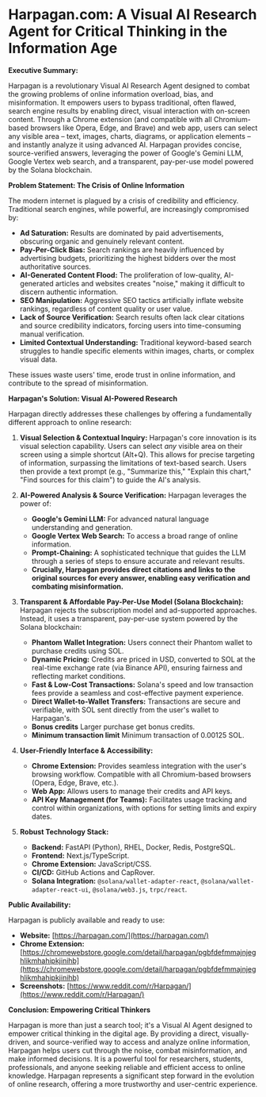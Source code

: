 # Harpagan.com: A Visual AI Research Agent for Critical Thinking in the Information Age

**Executive Summary:**

Harpagan is a revolutionary Visual AI Research Agent designed to combat the growing problems of online information overload, bias, and misinformation.  It empowers users to bypass traditional, often flawed, search engine results by enabling direct, visual interaction with on-screen content.  Through a Chrome extension (and compatible with all Chromium-based browsers like Opera, Edge, and Brave) and web app, users can select any visible area – text, images, charts, diagrams, or application elements – and instantly analyze it using advanced AI.  Harpagan provides concise, source-verified answers, leveraging the power of Google's Gemini LLM, Google Vertex web search, and a transparent, pay-per-use model powered by the Solana blockchain.

**Problem Statement: The Crisis of Online Information**

The modern internet is plagued by a crisis of credibility and efficiency.  Traditional search engines, while powerful, are increasingly compromised by:

*   **Ad Saturation:**  Results are dominated by paid advertisements, obscuring organic and genuinely relevant content.
*   **Pay-Per-Click Bias:**  Search rankings are heavily influenced by advertising budgets, prioritizing the highest bidders over the most authoritative sources.
*   **AI-Generated Content Flood:**  The proliferation of low-quality, AI-generated articles and websites creates "noise," making it difficult to discern authentic information.
*   **SEO Manipulation:**  Aggressive SEO tactics artificially inflate website rankings, regardless of content quality or user value.
*   **Lack of Source Verification:**  Search results often lack clear citations and source credibility indicators, forcing users into time-consuming manual verification.
*  **Limited Contextual Understanding:** Traditional keyword-based search struggles to handle specific elements within images, charts, or complex visual data.

These issues waste users' time, erode trust in online information, and contribute to the spread of misinformation.

**Harpagan's Solution: Visual AI-Powered Research**

Harpagan directly addresses these challenges by offering a fundamentally different approach to online research:

1.  **Visual Selection & Contextual Inquiry:** Harpagan's core innovation is its visual selection capability.  Users can select *any* visible area on their screen using a simple shortcut (Alt+Q).  This allows for precise targeting of information, surpassing the limitations of text-based search.  Users then provide a text prompt (e.g., "Summarize this," "Explain this chart," "Find sources for this claim") to guide the AI's analysis.

2.  **AI-Powered Analysis & Source Verification:** Harpagan leverages the power of:
    *   **Google's Gemini LLM:**  For advanced natural language understanding and generation.
    *   **Google Vertex Web Search:**  To access a broad range of online information.
    *   **Prompt-Chaining:**  A sophisticated technique that guides the LLM through a series of steps to ensure accurate and relevant results.
    *   **Crucially, Harpagan provides direct citations and links to the original sources for every answer, enabling easy verification and combating misinformation.**

3.  **Transparent & Affordable Pay-Per-Use Model (Solana Blockchain):**  Harpagan rejects the subscription model and ad-supported approaches.  Instead, it uses a transparent, pay-per-use system powered by the Solana blockchain:
    *   **Phantom Wallet Integration:**  Users connect their Phantom wallet to purchase credits using SOL.
    *   **Dynamic Pricing:**  Credits are priced in USD, converted to SOL at the real-time exchange rate (via Binance API), ensuring fairness and reflecting market conditions.
    *   **Fast & Low-Cost Transactions:**  Solana's speed and low transaction fees provide a seamless and cost-effective payment experience.
    *   **Direct Wallet-to-Wallet Transfers:** Transactions are secure and verifiable, with SOL sent directly from the user's wallet to Harpagan's.
    * **Bonus credits** Larger purchase get bonus credits.
    * **Minimum transaction limit** Minimum transaction of 0.00125 SOL.

4.  **User-Friendly Interface & Accessibility:**
    *   **Chrome Extension:**  Provides seamless integration with the user's browsing workflow.  Compatible with all Chromium-based browsers (Opera, Edge, Brave, etc.).
    *   **Web App:**  Allows users to manage their credits and API keys.
    *   **API Key Management (for Teams):**  Facilitates usage tracking and control within organizations, with options for setting limits and expiry dates.

5.  **Robust Technology Stack:**
    *   **Backend:** FastAPI (Python), RHEL, Docker, Redis, PostgreSQL.
    *   **Frontend:** Next.js/TypeScript.
    *   **Chrome Extension:** JavaScript/CSS.
    *   **CI/CD:** GitHub Actions and CapRover.
    *   **Solana Integration:**  `@solana/wallet-adapter-react`, `@solana/wallet-adapter-react-ui`, `@solana/web3.js`, `trpc/react`.

**Public Availability:**

Harpagan is publicly available and ready to use:

*   **Website:**  [https://harpagan.com/](https://harpagan.com/)
*   **Chrome Extension:**  [https://chromewebstore.google.com/detail/harpagan/pgbfdefmmajnjeghlikmhahipkjinihb](https://chromewebstore.google.com/detail/harpagan/pgbfdefmmajnjeghlikmhahipkjinihb)
*  **Screenshots:**  [https://www.reddit.com/r/Harpagan/](https://www.reddit.com/r/Harpagan/)

**Conclusion: Empowering Critical Thinkers**

Harpagan is more than just a search tool; it's a Visual AI Agent designed to empower critical thinking in the digital age. By providing a direct, visually-driven, and source-verified way to access and analyze online information, Harpagan helps users cut through the noise, combat misinformation, and make informed decisions. It is a powerful tool for researchers, students, professionals, and anyone seeking reliable and efficient access to online knowledge. Harpagan represents a significant step forward in the evolution of online research, offering a more trustworthy and user-centric experience.
